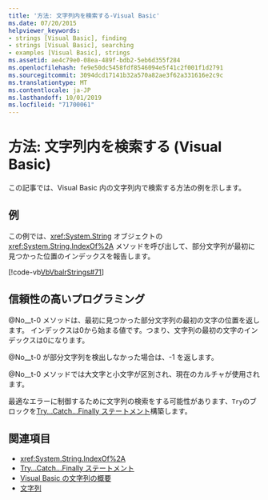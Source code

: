 ```yaml
---
title: '方法: 文字列内を検索する-Visual Basic'
ms.date: 07/20/2015
helpviewer_keywords:
- strings [Visual Basic], finding
- strings [Visual Basic], searching
- examples [Visual Basic], strings
ms.assetid: ae4c79e0-08ea-489f-bdb2-5eb6d355f284
ms.openlocfilehash: fe9e50dc5458fdf8546094e5f41c2f001f1d2791
ms.sourcegitcommit: 3094dcd17141b32a570a82ae3f62a331616e2c9c
ms.translationtype: MT
ms.contentlocale: ja-JP
ms.lasthandoff: 10/01/2019
ms.locfileid: "71700061"
---
```

# <a name="how-to-search-within-a-string-visual-basic"></a>方法: 文字列内を検索する (Visual Basic)

この記事では、Visual Basic 内の文字列内で検索する方法の例を示します。

## <a name="example"></a>例

この例では、<xref:System.String> オブジェクトの <xref:System.String.IndexOf%2A> メソッドを呼び出して、部分文字列が最初に見つかった位置のインデックスを報告します。

 [!code-vb[VbVbalrStrings#71](~/samples/snippets/visualbasic/VS_Snippets_VBCSharp/VbVbalrStrings/VB/Class2.vb#71)]

## <a name="robust-programming"></a>信頼性の高いプログラミング

@No__t-0 メソッドは、最初に見つかった部分文字列の最初の文字の位置を返します。 インデックスは0から始まる値です。つまり、文字列の最初の文字のインデックスは0になります。

@No__t-0 が部分文字列を検出しなかった場合は、-1 を返します。

@No__t-0 メソッドでは大文字と小文字が区別され、現在のカルチャが使用されます。

最適なエラーに制御するために文字列の検索をする可能性があります、`Try`のブロックを[Try...Catch...Finally ステートメント](../../../language-reference/statements/try-catch-finally-statement.md)構築します。

## <a name="see-also"></a>関連項目

- <xref:System.String.IndexOf%2A>
- [Try...Catch...Finally ステートメント](../../../language-reference/statements/try-catch-finally-statement.md)
- [Visual Basic の文字列の概要](introduction-to-strings.md)
- [文字列](index.md)
